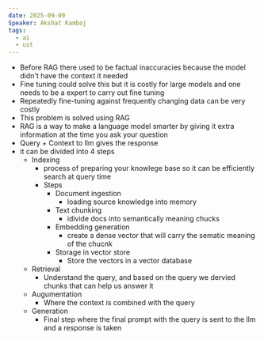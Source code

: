 ```yaml
---
date: 2025-09-09
Speaker: Akshat Kamboj
tags:
  - ai
  - ust
---
```

- Before RAG there used to be factual inaccuracies because the model didn't have the context it needed 
- Fine tuning could solve this but it is costly for large models and one needs to be a expert to carry out fine tuning 
- Repeatedly fine-tuning against frequently changing data can be very costly 
- This problem is solved using RAG
- RAG is a way to make a language model smarter by giving it extra information at the time you ask your question 
- Query + Context to llm gives the response 
- it can be divided into 4 steps 
	- Indexing 
		- process of preparing your knowlege base so it can be efficiently search at query time 
		- Steps 
			- Document ingestion 
				- loading source knowledge into memory 
			- Text chunking 
				- idivide docs into semantically meaning chucks 
			- Embedding generation 
				- create a dense vector that will carry the sematic meaning of the chucnk 
			- Storage in vector store 
				- Store the vectors in a vector database 
	- Retrieval 
		- Understand the query, and based on the query we dervied chunks that can help us answer it 
	- Augumentation 
		- Where the context is combined with the query 
	- Generation
		- Final step where the final prompt with the query is sent to the llm and a response is taken 

